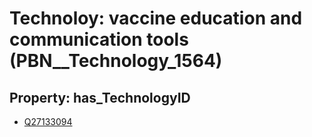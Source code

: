 # Technoloy: __vaccine education and communication tools__ (PBN__Technology_1564)

## Property: has_TechnologyID

* [Q27133094](Q27133094)

